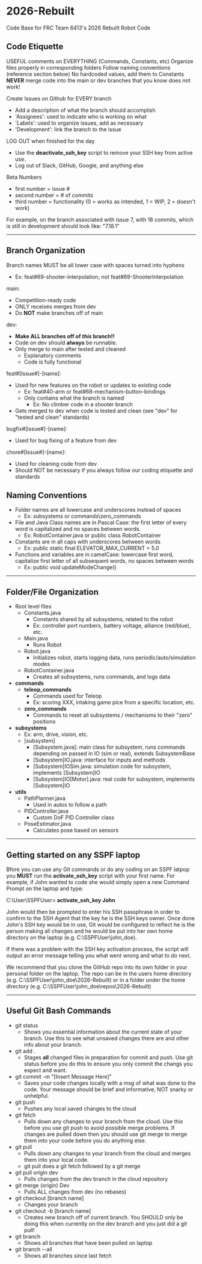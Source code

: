 # 2026-Rebuilt
Code Base for FRC Team 6413's 2026 Rebuilt Robot Code

## Code Etiquette
  USEFUL comments on EVERYTHING (Commands, Constants, etc)
  Organize files properly in corresponding folders
  Follow naming conventions (reference section below)
  No hardcoded values, add them to Constants
  **NEVER** merge code into the main or dev branches that you know does not work!
  
  Create Issues on Github for EVERY branch
  - Add a description of what the branch should accomplish
  - 'Assignees': used to indicate who is working on what
  - 'Labels': used to organize issues, add as necessary
  - 'Development': link the branch to the issue

  LOG OUT when finished for the day
  - Use the **deactivate_ssh_key** script to remove your SSH key from active use.
  - Log out of Slack, GitHub, Google, and anything else

   Beta Numbers
 - first number = issue #
 - second number = # of commits
 - third number = functionality (0 = works as intended, 1 = WIP, 2 = doesn't work)

For example, on the branch associated with issue 7, with 18 commits, which is still in development should look like: "7.18.1"

<hr/>

## Branch Organization

Branch names MUST be all lower case with spaces turned into hyphens
  - Ex: feat#69-shooter-interpolation, not feat#69-ShooterInterpolation

main:

- Competition-ready code
- ONLY receives merges from dev
- Do **NOT** make branches off of main

dev:

- **Make ALL branches off of *this* branch!!**
- Code on dev should **always** be runnable.  
- Only merge to main after tested and cleaned
  - Explanatory comments
  - Code is fully functional

feat#[Issue#]-[name]:

- Used for new features on the robot or updates to existing code
  - Ex: feat#40-arm or feat#68-mechanism-button-bindings
  - Only contains what the branch is named
    - Ex: No climber code in a shooter branch
-  Gets merged to dev when code is tested and clean (see "dev" for "tested and clean" standards)

bugfix#[Issue#]-[name]:

- Used for bug fixing of a feature from dev

chore#[Issue#]-[name]:

- Used for cleaning code from dev
- Should NOT be necessary if you always follow our coding etiquette and standards

## Naming Conventions

- Folder names are all lowercase and underscores instead of spaces
  - Ex: subsystems or commands\zero_commands
- File and Java Class names are in Pascal Case: the first letter of every word is capitalized and no spaces between words.
  - Ex: RobotContainer.java or public class RobotContainer 
- Constants are in all caps with underscores between words
  - Ex: public static final ELEVATOR_MAX_CURRENT = 5.0 
- Functions and variables are in camelCase: lowercase first word, capitalize first letter of all subsequent words, no spaces between words
  - Ex: public void updateModeChange() 

<hr/>

## Folder/File Organization

- Root level files
  - Constants.java
    - Constants shared by all subsystems, related to the robot
    - Ex: controller port numbers, battery voltage, alliance (red/blue), etc.
  - Main.java
    - Runs Robot
  - Robot.java
    - Initializes robot, starts logging data, runs periodic/auto/simulation modes
  - RobotContainer.java
    - Creates all subsystems, runs commands, and logs data
- **commands**
  - **teleop_commands**
    - Commands used for Teleop
    - Ex: scoring XXX, intaking game pice from a specific location, etc.
  - **zero_commands**
    - Commands to reset all subsystems / mechanisms to their "zero" positions
- **subsystems**
  - Ex: arm, drive, vision, etc.
  - [subsystem]
    - [Subsystem.java]: main class for subsystem, runs commands depending on passed in IO (sim or real), extends SubsystemBase
    - [Subsystem]IO.java: interface for inputs and methods
    - [Subsystem]IOSim.java: simulation code for subsystem, implements [Subsystem]IO
    - [Subsystem]IO[Motor].java: real code for subsystem, implements [Subsystem]IO
- **utils**
  - PathPlanner.java
    - Used in autos to follow a path
  - PIDController.java
    - Custom DoF PID Controller class
  - PoseEstimator.java
    - Calculates pose based on sensors

<hr/>

## Getting started on any SSPF laptop

Bfore you can use any Git commands or do any coding on an SSPF latpop you **MUST** run the **activate_ssh_key** script with your first name.  For example, if John wanted to code she would simply open a new Command Prompt on the laptop and type:

C:\User\SSPFUser> **activate_ssh_key John**

John would then be prompted to enter his SSH passphrase in order to confirm to the SSH Agent that the key he is the SSH keys owner.  Once done John's SSH key would be in use, Git would be configured to reflect he is the person making all changes and he would be put into her own home directory on the laptop (e.g. C:\SSPFUser\john_doe).  

If there was a problem with the SSH key activation process, the script will output an error message telling you what went wrong and what to do next.

We recommend that you clone the GitHub repo into its own folder in your personal folder on the laptop.  The repo can be in the users home directory (e.g. C:\SSPFUser\john_doe\2026-Rebuilt) or in a folder under the home directory (e.g. C:\SSPFUser\john_doe\repos\2026-Rebuilt)

<hr/>

## Useful Git Bash Commands

- git status
  - Shows you essential information about the current state of your branch.  Use this to see what unsaved changes there are and other info about your branch.
- git add .
  - Stages **all** changed files in preparation for commit and push.  Use git status before you do this to ensure you only commit the changs you expect and want.
- git commit -m "[Insert Message Here]"
  - Saves your code changes locally with a msg of what was done to the code.  Your message should be brief and informative, NOT snarky or unhelpful.
- git push
  - Pushes any local saved changes to the cloud
- git fetch
  - Pulls down any changes to your branch from the cloud.  Use this before you use git push to avoid possible merge problems.  If changes are pulled down then you should use git merge to merge them into your code before you do anything else.
- git pull
  - Pulls down any changes to your branch from the cloud and merges them into your local code.
  - git pull does a git fetch followed by a git merge
- git pull origin dev
  - Pulls changes from the dev branch in the cloud repository
- git merge (origin) Dev
  - Pulls ALL changes from dev (no rebases)
- git checkout [branch name]
  - Changes your branch
- git checkout -b [branch name]
  - Creates new branch off of current branch.  You SHOULD only be doing this when currently on the dev branch and you just did a git pull!
- git branch
  - Shows all branches that have been pulled on laptop
- git branch --all
  - Shows all branches since last fetch
